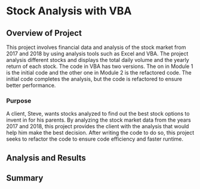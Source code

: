# Stock Analysis with VBA

## Overview of Project

This project involves financial data and analysis of the stock market from 2017 and 2018 by using analysis tools such as Excel and VBA. The project analysis different stocks and displays the total daily volume and the yearly return of each stock. The code in VBA has two versions. The on in Module 1 is the initial code and the other one in Module 2 is the refactored code. The initial code completes the analysis, but the code is refactored to ensure better performance.

### Purpose

A client, Steve, wants stocks analyzed to find out the best stock options to invent in for his parents. By analyzing the stock market data from the years 2017 and 2018, this project provides the client with the analysis that would help him make the best decision. After writing the code to do so, this project seeks to refactor the code to ensure code efficiency and faster runtime.

## Analysis and Results



## Summary
